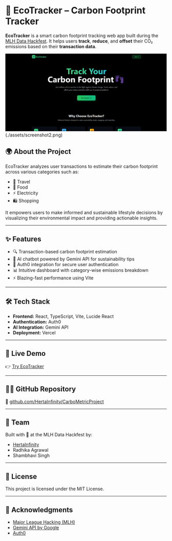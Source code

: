 # 🌱 EcoTracker – Carbon Footprint Tracker

**EcoTracker** is a smart carbon footprint tracking web app built during the [MLH Data Hackfest](https://mlh.io). It helps users **track**, **reduce**, and **offset** their CO₂ emissions based on their **transaction data**.

![EcoTracker Screenshot](./assets/screenshot1.png)(./assets/screenshot2.png)

## 🌍 About the Project

EcoTracker analyzes user transactions to estimate their carbon footprint across various categories such as:

- 🧳 Travel  
- 🍔 Food  
- ⚡ Electricity  
- 🛍️ Shopping  

It empowers users to make informed and sustainable lifestyle decisions by visualizing their environmental impact and providing actionable insights.

---

## ✨ Features

- 🔍 Transaction-based carbon footprint estimation  
- 💬 AI chatbot powered by Gemini API for sustainability tips  
- 🔐 Auth0 integration for secure user authentication  
- 📊 Intuitive dashboard with category-wise emissions breakdown  
- ⚡ Blazing-fast performance using Vite  

---

## 🛠 Tech Stack

- **Frontend:** React, TypeScript, Vite, Lucide React  
- **Authentication:** Auth0  
- **AI Integration:** Gemini API  
- **Deployment:** Vercel  

---

## 🚀 Live Demo

👉 [Try EcoTracker](https://carbo-metric-project.vercel.app/)

---

## 🧑‍💻 GitHub Repository

📂 [github.com/HertaInfinity/CarboMetricProject](https://github.com/HertaInfinity/CarboMetricProject)

---

## 🤝 Team

Built with 💚 at the MLH Data Hackfest by:

- [HertaInfinity](https://github.com/HertaInfinity)  
- Radhika Agrawal  
- Shambhavi Singh  

---

## 📜 License

This project is licensed under the MIT License.

---

## 🙌 Acknowledgments

- [Major League Hacking (MLH)](https://mlh.io)  
- [Gemini API by Google](https://deepmind.google/technologies/gemini/)  
- [Auth0](https://auth0.com)  